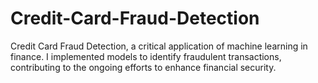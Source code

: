 # Credit-Card-Fraud-Detection
Credit Card Fraud Detection, a critical application of machine learning in finance. I implemented models to identify fraudulent transactions, contributing to the ongoing efforts to enhance financial security.

